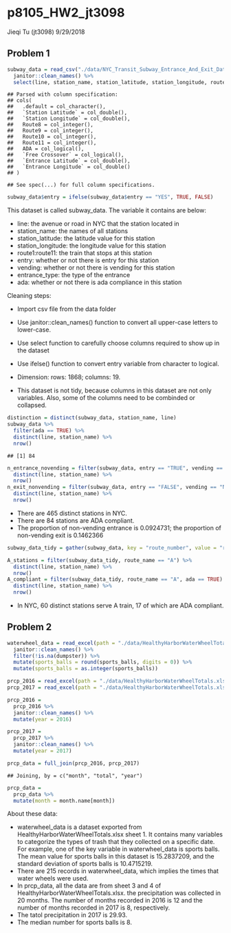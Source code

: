 p8105\_HW2\_jt3098
================
Jieqi Tu (jt3098)
9/29/2018

Problem 1
---------

``` r
subway_data = read_csv("./data/NYC_Transit_Subway_Entrance_And_Exit_Data.csv") %>%
  janitor::clean_names() %>%
  select(line, station_name, station_latitude, station_longitude, route1:route11, entry, vending, entrance_type, ada)
```

    ## Parsed with column specification:
    ## cols(
    ##   .default = col_character(),
    ##   `Station Latitude` = col_double(),
    ##   `Station Longitude` = col_double(),
    ##   Route8 = col_integer(),
    ##   Route9 = col_integer(),
    ##   Route10 = col_integer(),
    ##   Route11 = col_integer(),
    ##   ADA = col_logical(),
    ##   `Free Crossover` = col_logical(),
    ##   `Entrance Latitude` = col_double(),
    ##   `Entrance Longitude` = col_double()
    ## )

    ## See spec(...) for full column specifications.

``` r
subway_data$entry = ifelse(subway_data$entry == "YES", TRUE, FALSE)
```

This dataset is called subway\_data. The variable it contains are below:

-   line: the avenue or road in NYC that the station located in
-   station\_name: the names of all stations
-   station\_latitude: the latitude value for this station
-   station\_longitude: the longitude value for this station
-   route1:route11: the train that stops at this station
-   entry: whether or not there is entry for this station
-   vending: whether or not there is vending for this station
-   entrance\_type: the type of the entrance
-   ada: whether or not there is ada compliance in this station

Cleaning steps:

-   Import csv file from the data folder
-   Use janitor::clean\_names() function to convert all upper-case letters to lower-case.
-   Use select function to carefully choose columns required to show up in the dataset
-   Use ifelse() function to convert entry variable from character to logical.

-   Dimension: rows: 1868; columns: 19.
-   This dataset is not tidy, because columns in this dataset are not only variables. Also, some of the columns need to be combinded or collapsed.

``` r
distinction = distinct(subway_data, station_name, line)
subway_data %>%  
  filter(ada == TRUE) %>%
  distinct(line, station_name) %>%
  nrow()
```

    ## [1] 84

``` r
n_entrance_novending = filter(subway_data, entry == "TRUE", vending == "NO") %>%
  distinct(line, station_name) %>%
  nrow()
n_exit_nonvending = filter(subway_data, entry == "FALSE", vending == "NO") %>%
  distinct(line, station_name) %>%
  nrow()
```

-   There are 465 distinct stations in NYC.
-   There are 84 stations are ADA compliant.
-   The proportion of non-vending entrance is 0.0924731; the proportion of non-vending exit is 0.1462366

``` r
subway_data_tidy = gather(subway_data, key = "route_number", value = "route_name", route1:route11)
```

``` r
A_stations = filter(subway_data_tidy, route_name == "A") %>%
  distinct(line, station_name) %>%
  nrow()
A_compliant = filter(subway_data_tidy, route_name == "A", ada == TRUE) %>%
  distinct(line, station_name) %>%
  nrow()
```

-   In NYC, 60 distinct stations serve A train, 17 of which are ADA compliant.

Problem 2
---------

``` r
waterwheel_data = read_excel(path = "./data/HealthyHarborWaterWheelTotals.xlsx", range = "A2:N256") %>%
  janitor::clean_names() %>%
  filter(!is.na(dumpster)) %>%
  mutate(sports_balls = round(sports_balls, digits = 0)) %>%
  mutate(sports_balls = as.integer(sports_balls))
```

``` r
prcp_2016 = read_excel(path = "./data/HealthyHarborWaterWheelTotals.xlsx", sheet = 4, range = "A2:B14")
prcp_2017 = read_excel(path = "./data/HealthyHarborWaterWheelTotals.xlsx", sheet = 3, range = "A2:B10")

prcp_2016 = 
  prcp_2016 %>%
  janitor::clean_names() %>%
  mutate(year = 2016)

prcp_2017 = 
  prcp_2017 %>%
  janitor::clean_names() %>%
  mutate(year = 2017)

prcp_data = full_join(prcp_2016, prcp_2017)
```

    ## Joining, by = c("month", "total", "year")

``` r
prcp_data = 
  prcp_data %>%
  mutate(month = month.name[month])
```

About these data:

-   waterwheel\_data is a dataset exported from HealthyHarborWaterWheelTotals.xlsx sheet 1. It contains many variables to categorize the types of trash that they collected on a specific date. For example, one of the key variable in waterwheel\_data is sports balls. The mean value for sports balls in this dataset is 15.2837209, and the standard deviation of sports balls is 10.4715219.
-   There are 215 records in waterwheel\_data, which implies the times that water wheels were used.
-   In prcp\_data, all the data are from sheet 3 and 4 of HealthyHarborWaterWheelTotals.xlsx. the precipitation was collected in 20 months. The number of months recorded in 2016 is 12 and the number of months recorded in 2017 is 8, respectively.
-   The tatol precipitation in 2017 is 29.93.
-   The median number for sports balls is 8.
